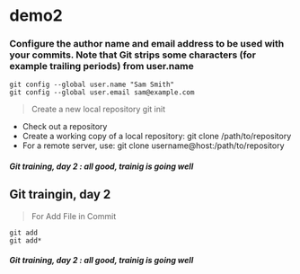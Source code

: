 # demo2

### Configure the author name and email address to be used with your commits. Note that Git strips some characters (for example trailing periods) from user.name

```
git config --global user.name "Sam Smith"
git config --global user.email sam@example.com
```

> Create a new local repository git init


+ Check out a repository
+ Create a working copy of a local repository: git clone /path/to/repository
+ For a remote server, use: git clone username@host:/path/to/repository



##### Git training, day 2 : all good, trainig is going well

## Git traingin, day 2

> For Add File in Commit
```
git add 
git add*
```
##### Git training, day 2 : all good, trainig is going well

